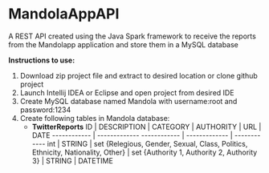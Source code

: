 # MandolaAppAPI
A REST API created using the Java Spark framework to receive the reports from the Mandolapp application and store them in a MySQL database

**Instructions to use:**

1. Download zip project file and extract to desired location or clone github project
1. Launch Intellij IDEA or Eclipse and open project from desired IDE
1. Create MySQL database named Mandola with username:root and password:1234
1. Create following tables in Mandola database:
    * **TwitterReports**
    ID | DESCRIPTION | CATEGORY | AUTHORITY | URL | DATE
    ------------ | ------------- ------------ | ------------- | ------------
    int | STRING     | set {Relegious, Gender, Sexual, Class, Politics, Ethnicity, Nationality, Other} | set {Authority 1, Authority 2, Authority 3} | STRING | DATETIME
        
    
